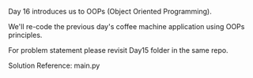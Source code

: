 Day 16 introduces us to OOPs (Object Oriented Programming).

We'll re-code the previous day's coffee machine application using OOPs principles. 

For problem statement please revisit Day15 folder in the same repo.

Solution Reference: main.py